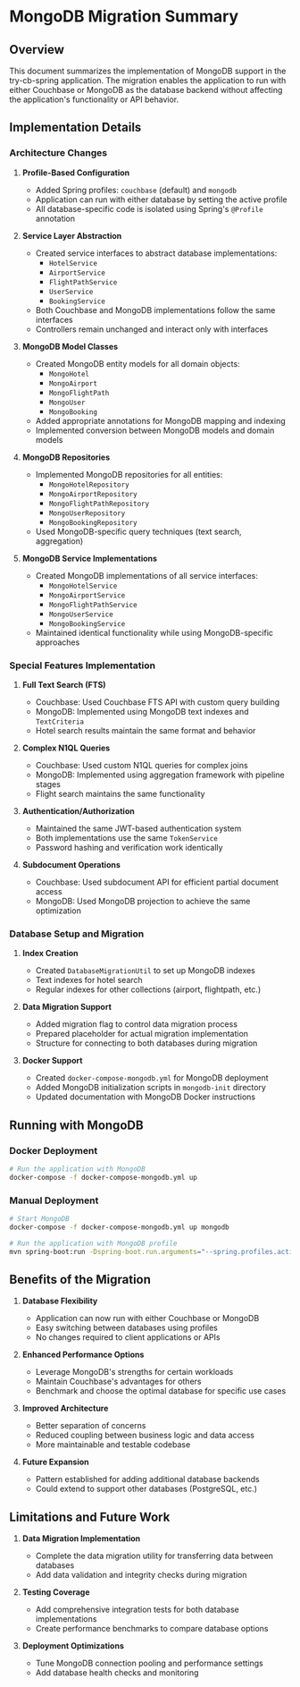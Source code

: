 # MongoDB Migration Summary

## Overview

This document summarizes the implementation of MongoDB support in the try-cb-spring application. The migration enables the application to run with either Couchbase or MongoDB as the database backend without affecting the application's functionality or API behavior.

## Implementation Details

### Architecture Changes

1. **Profile-Based Configuration**
   - Added Spring profiles: `couchbase` (default) and `mongodb`
   - Application can run with either database by setting the active profile
   - All database-specific code is isolated using Spring's `@Profile` annotation

2. **Service Layer Abstraction**
   - Created service interfaces to abstract database implementations:
     - `HotelService`
     - `AirportService`
     - `FlightPathService`
     - `UserService`
     - `BookingService`
   - Both Couchbase and MongoDB implementations follow the same interfaces
   - Controllers remain unchanged and interact only with interfaces

3. **MongoDB Model Classes**
   - Created MongoDB entity models for all domain objects:
     - `MongoHotel`
     - `MongoAirport`
     - `MongoFlightPath`
     - `MongoUser`
     - `MongoBooking`
   - Added appropriate annotations for MongoDB mapping and indexing
   - Implemented conversion between MongoDB models and domain models

4. **MongoDB Repositories**
   - Implemented MongoDB repositories for all entities:
     - `MongoHotelRepository`
     - `MongoAirportRepository`
     - `MongoFlightPathRepository`
     - `MongoUserRepository`
     - `MongoBookingRepository`
   - Used MongoDB-specific query techniques (text search, aggregation)

5. **MongoDB Service Implementations**
   - Created MongoDB implementations of all service interfaces:
     - `MongoHotelService`
     - `MongoAirportService`
     - `MongoFlightPathService`
     - `MongoUserService`
     - `MongoBookingService`
   - Maintained identical functionality while using MongoDB-specific approaches

### Special Features Implementation

1. **Full Text Search (FTS)**
   - Couchbase: Used Couchbase FTS API with custom query building
   - MongoDB: Implemented using MongoDB text indexes and `TextCriteria`
   - Hotel search results maintain the same format and behavior

2. **Complex N1QL Queries**
   - Couchbase: Used custom N1QL queries for complex joins
   - MongoDB: Implemented using aggregation framework with pipeline stages
   - Flight search maintains the same functionality

3. **Authentication/Authorization**
   - Maintained the same JWT-based authentication system
   - Both implementations use the same `TokenService`
   - Password hashing and verification work identically

4. **Subdocument Operations**
   - Couchbase: Used subdocument API for efficient partial document access
   - MongoDB: Used MongoDB projection to achieve the same optimization

### Database Setup and Migration

1. **Index Creation**
   - Created `DatabaseMigrationUtil` to set up MongoDB indexes
   - Text indexes for hotel search
   - Regular indexes for other collections (airport, flightpath, etc.)

2. **Data Migration Support**
   - Added migration flag to control data migration process
   - Prepared placeholder for actual migration implementation
   - Structure for connecting to both databases during migration

3. **Docker Support**
   - Created `docker-compose-mongodb.yml` for MongoDB deployment
   - Added MongoDB initialization scripts in `mongodb-init` directory
   - Updated documentation with MongoDB Docker instructions

## Running with MongoDB

### Docker Deployment

```bash
# Run the application with MongoDB
docker-compose -f docker-compose-mongodb.yml up
```

### Manual Deployment

```bash
# Start MongoDB
docker-compose -f docker-compose-mongodb.yml up mongodb

# Run the application with MongoDB profile
mvn spring-boot:run -Dspring-boot.run.arguments="--spring.profiles.active=mongodb --mongodb.host=localhost:27017 --mongodb.database=travel-sample --mongodb.username=admin --mongodb.password=password"
```

## Benefits of the Migration

1. **Database Flexibility**
   - Application can now run with either Couchbase or MongoDB
   - Easy switching between databases using profiles
   - No changes required to client applications or APIs

2. **Enhanced Performance Options**
   - Leverage MongoDB's strengths for certain workloads
   - Maintain Couchbase's advantages for others
   - Benchmark and choose the optimal database for specific use cases

3. **Improved Architecture**
   - Better separation of concerns
   - Reduced coupling between business logic and data access
   - More maintainable and testable codebase

4. **Future Expansion**
   - Pattern established for adding additional database backends
   - Could extend to support other databases (PostgreSQL, etc.)

## Limitations and Future Work

1. **Data Migration Implementation**
   - Complete the data migration utility for transferring data between databases
   - Add data validation and integrity checks during migration

2. **Testing Coverage**
   - Add comprehensive integration tests for both database implementations
   - Create performance benchmarks to compare database options

3. **Deployment Optimizations**
   - Tune MongoDB connection pooling and performance settings
   - Add database health checks and monitoring